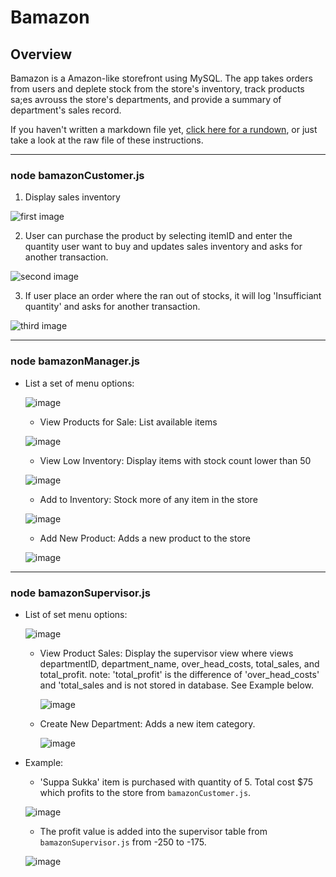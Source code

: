 # Bamazon

## Overview
Bamazon is a Amazon-like storefront using MySQL. The app takes orders from users and deplete stock from the store's inventory, track products sa;es avrouss the store's departments, and provide a summary of department's sales record. 

If you haven't written a markdown file yet, [click here for a rundown](https://guides.github.com/features/mastering-markdown/), or just take a look at the raw file of these instructions.

- - -

### node bamazonCustomer.js
1. Display sales inventory

![first image](images/customer1.jpg)

2. User can purchase the product by selecting itemID and enter the quantity user want to buy and updates sales inventory and asks for another transaction.

![second image](images/customer2.jpg)

3. If user place an order where the ran out of stocks, it will log 'Insufficiant quantity' and asks for another transaction.

![third image](images/customer3.jpg)

- - -

### node bamazonManager.js
- List a set of menu options:

  ![image](images/manager1.jpg)

  * View Products for Sale: List available items

  ![image](images/manager2.jpg)

  * View Low Inventory: Display items with stock count lower than 50

  ![image](images/manager3.jpg)

  * Add to Inventory: Stock more of any item in the store
  
  ![image](images/manager4.jpg)
  
  * Add New Product: Adds a new product to the store

  ![image](images/manager5.jpg)

- - -

### node bamazonSupervisor.js
- List of set menu options:

    ![image](images/supervisor1.jpg)

  * View Product Sales: Display the supervisor view where views departmentID, department_name, over_head_costs, total_sales, and total_profit.
  note: 'total_profit' is the difference of 'over_head_costs' and 'total_sales and is not stored in database. See Example below.

    ![image](images/supervisor2.jpg)

  * Create New Department: Adds a new item category.

    ![image](images/supervisor3.jpg)

- Example:

  * 'Suppa Sukka' item is purchased with quantity of 5. Total cost $75 which profits to the store from `bamazonCustomer.js`.

  ![image](images/example1.jpg)

  * The profit value is added into the supervisor table from `bamazonSupervisor.js` from -250 to -175.

  ![image](images/example2.jpg)